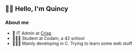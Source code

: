 ## 👋🏽 Hello, I'm Quincy

### About me

- 💼 IT Admin at [Crisp](https://crisp.nl/)
- 🧑🏽‍🎓 Student at Codam, a 42 school
- 🧑🏽‍💻 Mainly developing in C. Trying to learn some web stuff
